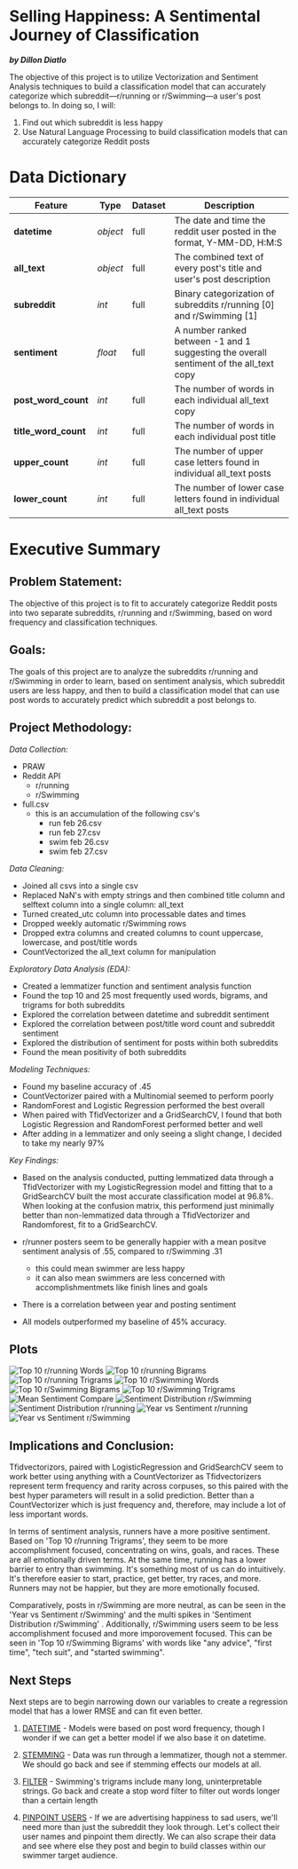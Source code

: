 # Selling Happiness: A Sentimental Journey of Classification
***by Dillon Diatlo***

The objective of this project is to utilize Vectorization and Sentiment Analysis techniques to build a classification model that can accurately categorize which subreddit––r/running or r/Swimming––a user's post belongs to. In doing so, I will:

1) Find out which subreddit is less happy
2) Use Natural Language Processing to build classification models that can accurately categorize Reddit posts



# Data Dictionary

| Feature | Type | Dataset | Description |
| --- | --- | --- | --- |
| **datetime** | *object* | full | The date and time the reddit user posted in the format, Y-MM-DD, H:M:S |
| **all_text** | *object* | full | The combined text of every post's title and user's post description |
| **subreddit** | *int* | full | Binary categorization of subreddits r/running [0] and r/Swimming [1] |
| **sentiment** | *float* | full | A number ranked between -1 and 1 suggesting the overall sentiment of the all_text copy |
| **post_word_count** | *int* | full | The number of words in each individual all_text copy |
| **title_word_count** | *int* | full | The number of words in each individual post title |
| **upper_count** | *int* | full | The number of upper case letters found in individual all_text posts |
| **lower_count** | *int* | full | The number of lower case letters found in individual all_text posts |


# Executive Summary

## **Problem Statement:**
The objective of this project is to fit to accurately categorize Reddit posts into two separate subreddits, r/running and r/Swimming, based on word frequency and classification techniques.

## **Goals:**
The goals of this project are to analyze the subreddits r/running and r/Swimming in order to learn, based on sentiment analysis, which subreddit users are less happy, and then to build a classification model that can use post words to accurately predict which subreddit a post belongs to.

## **Project Methodology:**

*Data Collection:* 
- PRAW
- Reddit API
    - r/running
    - r/Swimming
- full.csv
    - this is an accumulation of the following csv's
        - run feb 26.csv
        - run feb 27.csv
        - swim feb 26.csv
        - swim feb 27.csv

*Data Cleaning:*
- Joined all csvs into a single csv
- Replaced NaN's with empty strings and then combined title column and selftext column into a single column: all_text
- Turned created_utc column into processable dates and times
- Dropped weekly automatic r/Swimming rows
- Dropped extra columns and created columns to count uppercase, lowercase, and post/title words
- CountVectorized the all_text column for manipulation


*Exploratory Data Analysis (EDA):* 
- Created a lemmatizer function and sentiment analysis function
- Found the top 10 and 25 most frequently used words, bigrams, and trigrams for both subreddits
- Explored the correlation between datetime and subreddit sentiment
- Explored the correlation between post/title word count and subreddit sentiment
- Explored the distribution of sentiment for posts within both subreddits
- Found the mean positivity of both subreddits

*Modeling Techniques:* 
- Found my baseline accuracy of .45
- CountVectorizer paired with a Multinomial seemed to perform poorly
- RandomForest and Logistic Regression performed the best overall
- When paired with TfidVectorizer and a GridSearchCV, I found that both Logistic Regression and RandomForest performed better and well
- After adding in a lemmatizer and only seeing a slight change, I decided to take my nearly 97%

*Key Findings:*
* Based on the analysis conducted, putting lemmatized data through a TfidVectorizer with my LogisticRegression model and fitting that to a GridSearchCV built the most accurate classification model at 96.8%. When looking at the confusion matrix, this performend just minimally better than non-lemmatized data through a TfidVectorizer and Randomforest, fit to a GridSearchCV.

* r/runner posters seem to be generally happier with a mean positve sentiment analysis of .55, compared to r/Swimming .31
    * this could mean swimmer are less happy
    * it can also mean swimmers are less concerned with accomplishmentmets like finish lines and goals
    
* There is a correlation between year and posting sentiment

* All models outperformed my baseline of 45% accuracy.


## **Plots**
![Top 10 r/running Words](./Images/Top_10_Words_rRun.png "Top 10 r/running Words")
![Top 10 r/running Bigrams](./Images/Bi_10_Run.png "Top 10 r/running Bigrams")
![Top 10 r/running Trigrams](./Images/Tri_10_Run.png "Top 10 r/running Trigrams")
![Top 10 r/Swimming Words](./Images/Top_10_Words_rSwim.png "Top 10 r/Swimming Words")
![Top 10 r/Swimming Bigrams](./Images/Bi_10_Swim.png "Top 10 r/Swimming Bigrams")
![Top 10 r/Swimming Trigrams](./Images/Tri_10_Swim.png "Top 10 r/Swimming Trigrams")
![Mean Sentiment Compare](./Images/Mean_Sent_Compare.png "Mean Post Sentiment of r/running and r/Swimming")
![Sentiment Distribution r/Swimming](./Images/Swim_DistSentiment.png "Sentiment Distribution r/Swimming")
![Sentiment Distribution r/running](./Images/Run_DistSentiment.png "Sentiment Distribution r/running")
![Year vs Sentiment r/running](./Images/Run_Year_Sentiment.png "Year vs Sentiment r/running")
![Year vs Sentiment r/Swimming](./Images/Swim_Year_Sentiment.png "Year vs Sentiment r/Swimming")


## **Implications and Conclusion:**
Tfidvectorizors, paired with LogisticRegression and GridSearchCV seem to work better using anything with a CountVectorizer as Tfidvectorizers represent term frequency and rarity across corpuses, so this paired with the best hyper parameters will result in a solid prediction. Better than a CountVectorizer which is just frequency and, therefore, may include a lot of less important words.

In terms of sentiment analysis, runners have a more positive sentiment. Based on 'Top 10 r/running Trigrams', they seem to be more accomplishment focused, concentrating on wins, goals, and races. These are all emotionally driven terms. At the same time, running has a lower barrier to entry than swimming. It's something most of us can do intuitively. It's therefore easier to start, practice, get better, try races, and more. Runners may not be happier, but they are more emotionally focused.

Comparatively, posts in r/Swimming are more neutral, as can be seen in the 'Year vs Sentiment r/Swimming' and the multi spikes in 'Sentiment Distribution r/Swimming' . Additionally, r/Swimming users seem to be less accomplishment focused and more imporovement focused. This can be seen in 'Top 10 r/Swimming Bigrams' with words like "any advice", "first time", "tech suit", and "started swimming".

## **Next Steps**
Next steps are to begin narrowing down our variables to create a regression model that has a lower RMSE and can fit even better. 

1. <ins>DATETIME</ins> - Models were based on post word frequency, though I wonder if we can get a better model if we also base it on datetime.

2. <ins>STEMMING</ins> - Data was run through a lemmatizer, though not a stemmer. We should go back and see if stemming effects our models at all.

3. <ins>FILTER</ins> - Swimming's trigrams include many long, uninterpretable strings. Go back and create a stop word filter to filter out words longer than a certain length

4. <ins>PINPOINT USERS</ins> - If we are advertising happiness to sad users, we'll need more than just the subreddit they look through. Let's collect their user names and pinpoint them directly. We can also scrape their data and see where else they post and begin to build classes within our swimmer target audience.